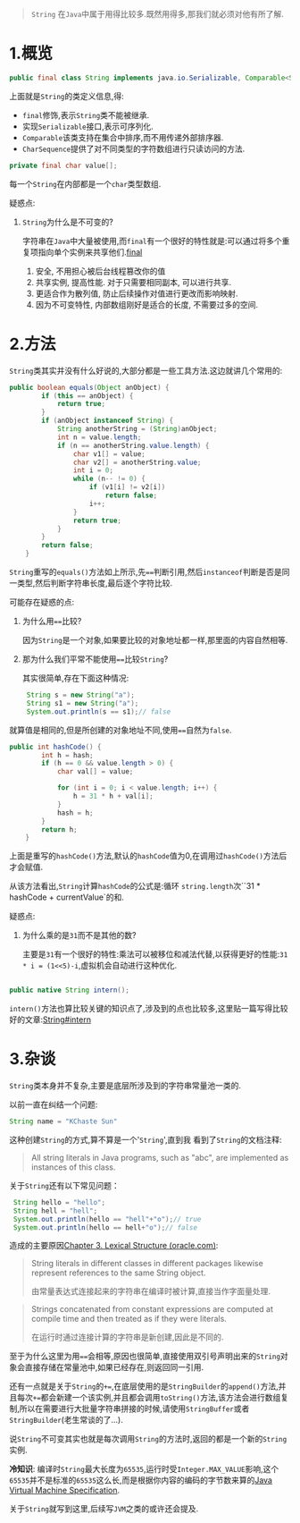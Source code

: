 > `String` 在`Java`中属于用得比较多.既然用得多,那我们就必须对他有所了解.

# 1.概览

```java
public final class String implements java.io.Serializable, Comparable<String>, CharSequence
```

上面就是`String`的类定义信息,得:

- `final`修饰,表示`String`类不能被继承.
- 实现`Serializable`接口,表示可序列化.
- `Comparable`该类支持在集合中排序,而不用传递外部排序器.
- `CharSequence`提供了对不同类型的字符数组进行只读访问的方法.

```java
private final char value[];
```

每一个`String`在内部都是一个`char`类型数组.

疑惑点:

1. `String`为什么是不可变的?

   字符串在`Java`中大量被使用,而`final`有一个很好的特性就是:可以通过将多个重复项指向单个实例来共享他们.[final](https://www.mindprod.com/jgloss/immutable.html)

   1. 安全, 不用担心被后台线程篡改你的值
   2. 共享实例, 提高性能. 对于只需要相同副本, 可以进行共享.
   3. 更适合作为散列值, 防止后续操作对值进行更改而影响映射.
   4. 因为不可变特性, 内部数组刚好是适合的长度, 不需要过多的空间.
   
   

# 2.方法

`String`类其实并没有什么好说的,大部分都是一些工具方法.这边就讲几个常用的:

```java
public boolean equals(Object anObject) {
        if (this == anObject) {
            return true;
        }
        if (anObject instanceof String) {
            String anotherString = (String)anObject;
            int n = value.length;
            if (n == anotherString.value.length) {
                char v1[] = value;
                char v2[] = anotherString.value;
                int i = 0;
                while (n-- != 0) {
                    if (v1[i] != v2[i])
                        return false;
                    i++;
                }
                return true;
            }
        }
        return false;
    }
```

`String`重写的`equals()`方法如上所示,先`==`判断引用,然后`instanceof`判断是否是同一类型,然后判断字符串长度,最后逐个字符比较.

可能存在疑惑的点:

1. 为什么用`==`比较?

   因为`String`是一个对象,如果要比较的对象地址都一样,那里面的内容自然相等.

2. 那为什么我们平常不能使用`==`比较`String`?

   其实很简单,存在下面这种情况:

   ```java
    String s = new String("a");
    String s1 = new String("a");
    System.out.println(s == s1);// false
   ```
就算值是相同的,但是所创建的对象地址不同,使用`==`自然为`false`.

```java
public int hashCode() {
        int h = hash;
        if (h == 0 && value.length > 0) {
            char val[] = value;

            for (int i = 0; i < value.length; i++) {
                h = 31 * h + val[i];
            }
            hash = h;
        }
        return h;
    }
```

上面是重写的`hashCode()`方法,默认的`hashCode`值为0,在调用过`hashCode()`方法后才会赋值.

从该方法看出,`String`计算`hashCode`的公式是:循环 `string.length`次``31 * hashCode + currentValue`的和.

疑惑点:

1. 为什么乘的是`31`而不是其他的数?

   主要是`31`有一个很好的特性:乘法可以被移位和减法代替,以获得更好的性能:`31 * i = (1<<5)-i`,虚拟机会自动进行这种优化.

```java

public native String intern();

```

`intern()`方法也算比较关键的知识点了,涉及到的点也比较多,这里贴一篇写得比较好的文章:[String#intern](https://tech.meituan.com/2014/03/06/in-depth-understanding-string-intern.html)

# 3.杂谈

`String`类本身并不复杂,主要是底层所涉及到的字符串常量池一类的.

以前一直在纠结一个问题:

```java
String name = "KChaste Sun"
```

这种创建`String`的方式,算不算是一个'`String`',直到我 看到了`String`的文档注释:

>  All string literals in Java programs, such as "abc", are implemented as instances of this class.



关于`String`还有以下常见问题：

```java
 String hello = "hello";
 String hell = "hell";
 System.out.println(hello == "hell"+"o");// true
 System.out.println(hello == hell+"o");// false
```

造成的主要原因[Chapter 3. Lexical Structure (oracle.com)](https://docs.oracle.com/javase/specs/jls/se12/html/jls-3.html#jls-3.10.5):

> String literals in different classes in different packages likewise represent references to the same String object.
>
> 由常量表达式连接起来的字符串在编译时被计算,直接当作字面量处理.



> Strings concatenated from constant expressions are computed at compile time and then treated as if they were literals.
>
> 在运行时通过连接计算的字符串是新创建,因此是不同的.

至于为什么这里为用`==`会相等,原因也很简单,直接使用双引号声明出来的`String`对象会直接存储在常量池中,如果已经存在,则返回同一引用.

还有一点就是关于`String`的`+=`,在底层使用的是`StringBuilder`的`append()`方法,并且每次`+=`都会新建一个该实例,并且都会调用`toString()`方法,该方法会进行数组复制,所以在需要进行大批量字符串拼接的时候,请使用`StringBuffer`或者`StringBuilder`(老生常谈的了...).

说`String`不可变其实也就是每次调用`String`的方法时,返回的都是一个新的`String`实例.

**冷知识**: 编译时`String`最大长度为`65535`,运行时受`Integer.MAX_VALUE`影响,这个`65535`并不是标准的`65535`这么长,而是根据你内容的编码的字节数来算的[Java Virtual Machine Specification](https://docs.oracle.com/javase/specs/jvms/se8/html/jvms-4.html#jvms-4.11).



关于`String`就写到这里,后续写`JVM`之类的或许还会提及.

